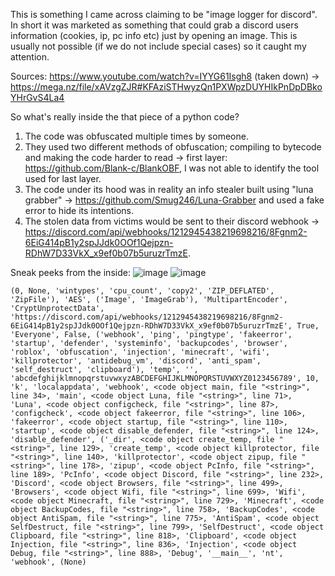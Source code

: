 This is something I came across claiming to be "image logger for discord". In short it was marketed as something that could grab a discord users information (cookies, ip, pc info etc) just by opening an image.
This is usually not possible (if we do not include special cases) so it caught my attention.

Sources: https://www.youtube.com/watch?v=IYYG61Isgh8 (taken down) -> https://mega.nz/file/xAVzgZJR#KFAziSTHwyzQn1PXWpzDUYHIkPnDpDBkoYHrGvS4La4

So what's really inside the that piece of a python code?

1. The code was obfuscated multiple times by someone.
2. They used two different methods of obfuscation; compiling to bytecode and making the code harder to read -> first layer: https://github.com/Blank-c/BlankOBF, I was not able to identify the tool used for last layer.
3. The code under its hood was in reality an info stealer built using "luna grabber" -> https://github.com/Smug246/Luna-Grabber and used a fake error to hide its intentions.
4. The stolen data from victims would be sent to their discord webhook -> https://discord.com/api/webhooks/1212945438219698216/8Fgnm2-6EiG414pB1y2spJJdk0OOf1Qejpzn-RDhW7D33VkX_x9ef0b07b5uruzrTmzE. 

Sneak peeks from the inside:
![image](https://github.com/SheIITear/random_reversing/assets/62976449/dd2dde26-6fb9-4057-8dca-17b33382b1b0)
![image](https://github.com/SheIITear/random_reversing/assets/62976449/bd8e9edf-325f-4ad2-9736-00465e9bbb9e)

```
(0, None, 'wintypes', 'cpu_count', 'copy2', 'ZIP_DEFLATED', 'ZipFile'), 'AES', ('Image', 'ImageGrab'), 'MultipartEncoder', 'CryptUnprotectData', 'https://discord.com/api/webhooks/1212945438219698216/8Fgnm2-6EiG414pB1y2spJJdk0OOf1Qejpzn-RDhW7D33VkX_x9ef0b07b5uruzrTmzE', True, 'Everyone', False, ('webhook', 'ping', 'pingtype', 'fakeerror', 'startup', 'defender', 'systeminfo', 'backupcodes', 'browser', 'roblox', 'obfuscation', 'injection', 'minecraft', 'wifi', 'killprotector', 'antidebug_vm', 'discord', 'anti_spam', 'self_destruct', 'clipboard'), 'temp', '', 'abcdefghijklmnopqrstuvwxyzABCDEFGHIJKLMNOPQRSTUVWXYZ0123456789', 10, 'k', 'localappdata', 'webhook', <code object main, file "<string>", line 34>, 'main', <code object Luna, file "<string>", line 71>, 'Luna', <code object configcheck, file "<string>", line 87>, 'configcheck', <code object fakeerror, file "<string>", line 106>, 'fakeerror', <code object startup, file "<string>", line 110>, 'startup', <code object disable_defender, file "<string>", line 124>, 'disable_defender', ('_dir', <code object create_temp, file "<string>", line 129>, 'create_temp', <code object killprotector, file "<string>", line 140>, 'killprotector', <code object zipup, file "<string>", line 178>, 'zipup', <code object PcInfo, file "<string>", line 189>, 'PcInfo', <code object Discord, file "<string>", line 232>, 'Discord', <code object Browsers, file "<string>", line 499>, 'Browsers', <code object Wifi, file "<string>", line 699>, 'Wifi', <code object Minecraft, file "<string>", line 729>, 'Minecraft', <code object BackupCodes, file "<string>", line 758>, 'BackupCodes', <code object AntiSpam, file "<string>", line 775>, 'AntiSpam', <code object SelfDestruct, file "<string>", line 799>, 'SelfDestruct', <code object Clipboard, file "<string>", line 818>, 'Clipboard', <code object Injection, file "<string>", line 836>, 'Injection', <code object Debug, file "<string>", line 888>, 'Debug', '__main__', 'nt', 'webhook', (None)
```

